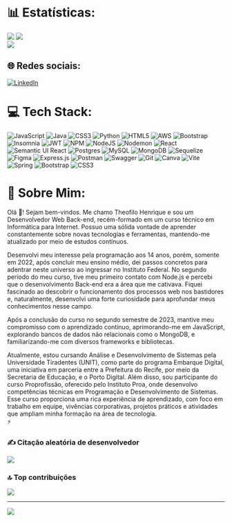 # 📊 Estatísticas:
![](https://github-readme-stats.vercel.app/api?username=TheofiloHenrique&theme=chartreuse-dark&hide_border=false&include_all_commits=false&count_private=true)
![](https://github-readme-streak-stats.herokuapp.com/?user=TheofiloHenrique&theme=chartreuse-dark&hide_border=false) <br>
![](https://github-readme-stats.vercel.app/api/top-langs/?username=TheofiloHenrique&theme=chartreuse-dark&hide_border=false&include_all_commits=false&count_private=true&layout=compact)

## 🌐 Redes sociais:
[![LinkedIn](https://img.shields.io/badge/LinkedIn-%230077B5.svg?logo=linkedin&logoColor=white)](https://linkedin.com/in/https://www.linkedin.com/in/theofiloHenrique-dev/) 


# 💻 Tech Stack:
![JavaScript](https://img.shields.io/badge/javascript-%23323330.svg?style=for-the-badge&logo=javascript&logoColor=%23F7DF1E) ![Java](https://img.shields.io/badge/java-%23ED8B00.svg?style=for-the-badge&logo=openjdk&logoColor=white) ![CSS3](https://img.shields.io/badge/css3-%231572B6.svg?style=for-the-badge&logo=css3&logoColor=white) ![Python](https://img.shields.io/badge/python-3670A0?style=for-the-badge&logo=python&logoColor=ffdd54) ![HTML5](https://img.shields.io/badge/html5-%23E34F26.svg?style=for-the-badge&logo=html5&logoColor=white) ![AWS](https://img.shields.io/badge/AWS-%23FF9900.svg?style=for-the-badge&logo=amazon-aws&logoColor=white) ![Bootstrap](https://img.shields.io/badge/bootstrap-%238511FA.svg?style=for-the-badge&logo=bootstrap&logoColor=white) ![Insomnia](https://img.shields.io/badge/Insomnia-black?style=for-the-badge&logo=insomnia&logoColor=5849BE) ![JWT](https://img.shields.io/badge/JWT-black?style=for-the-badge&logo=JSON%20web%20tokens) ![NPM](https://img.shields.io/badge/NPM-%23CB3837.svg?style=for-the-badge&logo=npm&logoColor=white) ![NodeJS](https://img.shields.io/badge/node.js-6DA55F?style=for-the-badge&logo=node.js&logoColor=white) ![Nodemon](https://img.shields.io/badge/NODEMON-%23323330.svg?style=for-the-badge&logo=nodemon&logoColor=%BBDEAD) ![React](https://img.shields.io/badge/react-%2320232a.svg?style=for-the-badge&logo=react&logoColor=%2361DAFB) ![Semantic UI React](https://img.shields.io/badge/Semantic%20UI%20React-%2335BDB2.svg?style=for-the-badge&logo=SemanticUIReact&logoColor=white) ![Postgres](https://img.shields.io/badge/postgres-%23316192.svg?style=for-the-badge&logo=postgresql&logoColor=white) ![MySQL](https://img.shields.io/badge/mysql-4479A1.svg?style=for-the-badge&logo=mysql&logoColor=white) ![MongoDB](https://img.shields.io/badge/MongoDB-%234ea94b.svg?style=for-the-badge&logo=mongodb&logoColor=white) ![Sequelize](https://img.shields.io/badge/Sequelize-52B0E7?style=for-the-badge&logo=Sequelize&logoColor=white) ![Figma](https://img.shields.io/badge/figma-%23F24E1E.svg?style=for-the-badge&logo=figma&logoColor=white) ![Express.js](https://img.shields.io/badge/express.js-%23404d59.svg?style=for-the-badge&logo=express&logoColor=%2361DAFB) ![Postman](https://img.shields.io/badge/Postman-FF6C37?style=for-the-badge&logo=postman&logoColor=white) ![Swagger](https://img.shields.io/badge/-Swagger-%23Clojure?style=for-the-badge&logo=swagger&logoColor=white) ![Git](https://img.shields.io/badge/git-%23F05033.svg?style=for-the-badge&logo=git&logoColor=white) ![Canva](https://img.shields.io/badge/Canva-%2300C4CC.svg?style=for-the-badge&logo=Canva&logoColor=white) ![Vite](https://img.shields.io/badge/vite-%23646CFF.svg?style=for-the-badge&logo=vite&logoColor=white) ![Spring](https://img.shields.io/badge/spring-%236DB33F.svg?style=for-the-badge&logo=spring&logoColor=white) ![Bootstrap](https://img.shields.io/badge/bootstrap-%238511FA.svg?style=for-the-badge&logo=bootstrap&logoColor=white) ![CSS3](https://img.shields.io/badge/css3-%231572B6.svg?style=for-the-badge&logo=css3&logoColor=white)

# 💫 Sobre Mim:
Olá 👋! Sejam bem-vindos. Me chamo Theofilo Henrique e sou um Desenvolvedor Web Back-end, recém-formado em um curso técnico em Informática para Internet. Possuo uma sólida vontade de aprender constantemente sobre novas tecnologias e ferramentas, mantendo-me atualizado por meio de estudos contínuos.

Desenvolvi meu interesse pela programação aos 14 anos, porém, somente em 2022, após concluir meu ensino médio, dei passos concretos para adentrar neste universo ao ingressar no Instituto Federal. No segundo período do meu curso, tive meu primeiro contato com Node.js e percebi que o desenvolvimento Back-end era a área que me cativava. Fiquei fascinado ao descobrir o funcionamento dos processos web nos bastidores e, naturalmente, desenvolvi uma forte curiosidade para aprofundar meus conhecimentos nesse campo.

Após a conclusão do curso no segundo semestre de 2023, mantive meu compromisso com o aprendizado contínuo, aprimorando-me em JavaScript, explorando bancos de dados não relacionais como o MongoDB, e familiarizando-me com diversos frameworks e bibliotecas. 

Atualmente, estou cursando Análise e Desenvolvimento de Sistemas pela Universidade Tiradentes (UNIT), como parte do programa Embarque Digital, uma iniciativa em parceria entre a Prefeitura do Recife, por meio da Secretaria de Educação, e o Porto Digital. Além disso, sou participante do curso Proprofissão, oferecido pelo Instituto Proa, onde desenvolvo competências técnicas em Programação e Desenvolvimento de Sistemas. Esse curso proporciona uma rica experiência de aprendizado, com foco em trabalho em equipe, vivências corporativas, projetos práticos e atividades que ampliam minha formação na área de tecnologia.
<br>⚡

### ✍️ Citação aleatória de desenvolvedor
![](https://quotes-github-readme.vercel.app/api?type=horizontal&theme=radical)

### 🔝 Top contribuições 
![](https://github-contributor-stats.vercel.app/api?username=TheofiloHenrique&limit=5&theme=prussian&combine_all_yearly_contributions=true)

---
[![](https://visitcount.itsvg.in/api?id=TheofiloHenrique&icon=0&color=12)](https://visitcount.itsvg.in)

<!-- Proudly created with GPRM ( https://gprm.itsvg.in ) -->
